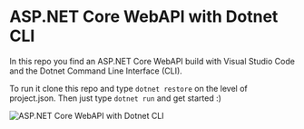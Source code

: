 # ASP.NET Core WebAPI with Dotnet CLI

In this repo you find an ASP.NET Core WebAPI build with Visual Studio Code and the Dotnet Command Line Interface (CLI).

To run it clone this repo and type `dotnet restore` on the level of project.json. 
Then just type `dotnet run` and get started :)

![ASP.NET Core WebAPI with Dotnet CLI](https://offering.solutions/wp-content/uploads/2016/11/BuildaWebAPIwithVSCodeandtheDotNetCLI_02.jpg)